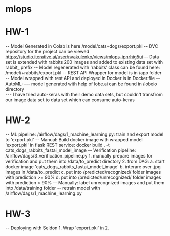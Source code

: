 # mlops
# HW-1
-- Model Generated in Colab is here /model/cats+dogs/export.pkl
-- DVC repository for the project can be viewed https://studio.iterative.ai/user/nvakulenko/views/mlops-ipnrhig5ui
-- Data set is extended with rabbits 200 images and added to existing data set with rabbit_ prefix
-- Model regenerated with 'rabbits' class can be found here: /model/+rabbits/export.pkl
-- REST API Wrapper for model is in /app folder
-- Model wrapped with rest API and deployed in Docker is in Docker.file
-- AutoML:
--- model generated with help of lobe.ai can be found in /lobeio directory  
--- I have tried auto-keras with their demo data sets, but couldn't transfrom our image data set to data set which can consume auto-keras

# HW-2
-- ML pipeline: /airflow/dags/1_machine_learning.py: train and export model to 'export.pkl'
-- Manual: Build docker image with wrapped model 'export.pkl' in flask REST service: docker build . -t cats_dogs_rabbits_fastai_model_image 
-- Verification pipeline: /airflow/dags/3_verification_pipeline.py
	1. manually prepare images for verification and put them into /data/to_predict directory
	2. from DAG: 
		a. start docker image 'cats_dogs_rabbits_fastai_model_image' 
		b. interare over .jpg images in /data/to_predict
		c. put into /predicted/recognized/ folder images with prediction >= 90%
		d. put into /predicted/unrecognized/ folder images with prediction < 90%
-- Manually: label unrecognized images and put them into /data/training folder
-- retrain model with /airflow/dags/1_machine_learning.py


# HW-3
-- Deploying with Seldon
	1. Wrap 'export.pkl' in 
	2. 